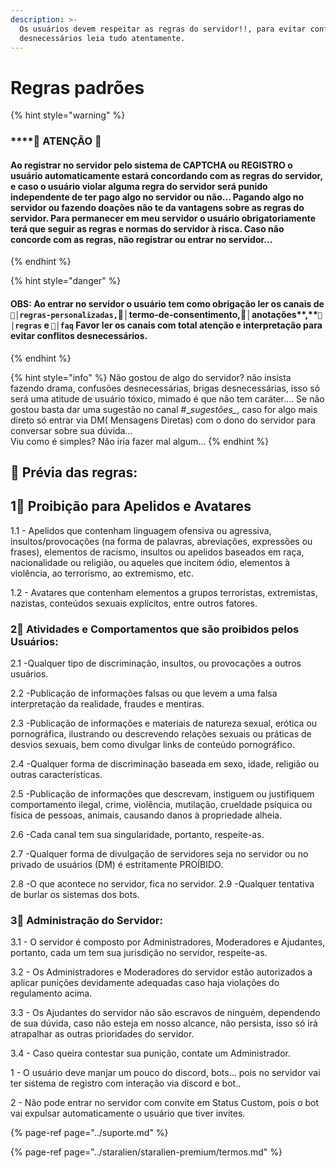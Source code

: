 ```yaml
---
description: >-
  Os usuários devem respeitar as regras do servidor!!, para evitar conflitos
  desnecessários leia tudo atentamente.
---
```


# Regras padrões

{% hint style="warning" %}
### \*\*\*\*🔴 **ATENÇÃO** 🔴 

####       **Ao registrar no servidor pelo sistema de CAPTCHA ou REGISTRO o usuário automaticamente estará concordando com as regras do servidor, e caso o usuário violar alguma regra do servidor será punido independente de ter pago algo no servidor ou não... Pagando algo no servidor ou fazendo doações não te da vantagens sobre as regras do servidor. Para permanecer em meu servidor o usuário obrigatoriamente terá que  seguir as regras e normas do servidor à risca.    Caso não concorde com as regras, não registrar ou entrar no servidor...** 
{% endhint %}

{% hint style="danger" %}
#### **OBS: Ao entrar no servidor o usuário tem como obrigação ler os canais de `📑│regras-personalizadas,`**📑│termo-de-consentimento,📑│anotações**,**`📑│regras` e `📑│faq`        **Favor ler os canais com total atenção e interpretação para evitar conflitos desnecessários.**
{% endhint %}

{% hint style="info" %}
Não gostou de algo do servidor? não insista fazendo drama, confusões desnecessárias, brigas desnecessárias, isso só será uma atitude de usuário tóxico, mimado é que não tem caráter.... Se não gostou basta dar uma sugestão no canal \#\__sugestões\__, caso for algo mais direto só entrar via DM\( Mensagens Diretas\) com o dono do servidor para conversar sobre sua dúvida...   
      Viu como é simples? Não iria fazer mal algum...
{% endhint %}

##    🚩 Prévia das regras:

## 1⃣ **Proibição para Apelidos e Avatares** 

1.1 - Apelidos que contenham linguagem ofensiva ou agressiva, insultos/provocações \(na forma de palavras, abreviações, expressões ou frases\), elementos de racismo, insultos ou apelidos baseados em raça, nacionalidade ou religião, ou aqueles que incitem ódio, elementos à violência, ao terrorismo, ao extremismo, etc.   
  
1.2 - Avatares que contenham elementos a grupos terroristas, extremistas, nazistas, conteúdos sexuais explícitos, entre outros fatores.

###  2⃣ **Atividades e Comportamentos que são proibidos pelos Usuários:**

2.1 -Qualquer tipo de discriminação, insultos, ou provocações a outros usuários.   
  
2.2 -Publicação de informações falsas ou que levem a uma falsa interpretação da realidade, fraudes e mentiras.   
  
2.3 -Publicação de informações e materiais de natureza sexual, erótica ou pornográfica, ilustrando ou descrevendo relações sexuais ou práticas de desvios sexuais, bem como divulgar links de conteúdo pornográfico.   
  
2.4 -Qualquer forma de discriminação baseada em sexo, idade, religião ou outras características.   
  
2.5 -Publicação de informações que descrevam, instiguem ou justifiquem comportamento ilegal, crime, violência, mutilação, crueldade psíquica ou física de pessoas, animais, causando danos à propriedade alheia.   
  
2.6 -Cada canal tem sua singularidade, portanto, respeite-as.   
  
2.7 -Qualquer forma de divulgação de servidores seja no servidor ou no privado de usuários \(DM\) é estritamente PROÍBIDO.   
  
2.8 -O que acontece no servidor, fica no servidor. 2.9 -Qualquer tentativa de burlar os sistemas dos bots.  


### 3⃣ Administração do Servidor:

3.1 - O servidor é composto por Administradores, Moderadores e Ajudantes, portanto, cada um tem sua jurisdição no servidor, respeite-as.   
  
3.2 - Os Administradores e Moderadores do servidor estão autorizados a aplicar punições devidamente adequadas caso haja violações do regulamento acima.   
  
3.3 - Os Ajudantes do servidor não são escravos de ninguém, dependendo de sua dúvida, caso não esteja em nosso alcance, não persista, isso só irá atrapalhar as outras prioridades do servidor.   
  
3.4 - Caso queira contestar sua punição, contate um Administrador.

1 - O usuário deve manjar um pouco do discord, bots... pois no servidor vai ter sistema de registro com interação via discord e bot..   
  
2 - Não pode entrar no servidor com convite em Status Custom, pois o bot vai expulsar automaticamente o usuário que tiver invites. 

{% page-ref page="../suporte.md" %}

{% page-ref page="../staralien/staralien-premium/termos.md" %}





